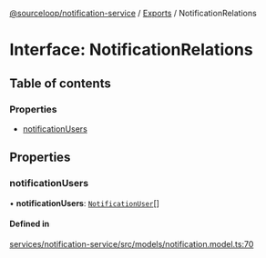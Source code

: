 [@sourceloop/notification-service](../README.md) / [Exports](../modules.md) / NotificationRelations

# Interface: NotificationRelations

## Table of contents

### Properties

- [notificationUsers](NotificationRelations.md#notificationusers)

## Properties

### notificationUsers

• **notificationUsers**: [`NotificationUser`](../classes/NotificationUser.md)[]

#### Defined in

[services/notification-service/src/models/notification.model.ts:70](https://github.com/sourcefuse/loopback4-microservice-catalog/blob/089fc2dc0/services/notification-service/src/models/notification.model.ts#L70)

